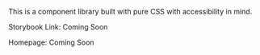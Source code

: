 This is a component library built with pure CSS with accessibility in mind.

Storybook Link: Coming Soon

Homepage: Coming Soon